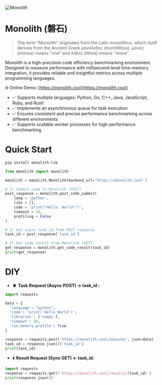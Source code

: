 ![Monolith](https://github.com/user-attachments/assets/98aa471d-462f-4395-9510-5e55ef7a4dae)

# Monolith (磐石)
> The term "Monolith" originates from the Latin monolithus, which itself derives from the Ancient Greek μονόλιθος (monólithos).
> μόνος (mónos) means "one" and λίθος (líthos) means "stone".

Monolith is a high-precision code efficiency benchmarking environment. Designed to measure performance with millisecond-level time-memory integration, it provides reliable and insightful metrics across multiple programming languages.

🌐 Online Demo: [https://monolith.cool](https://monolith.cool)

- ✅ Supports multiple languages: Python, Go, C++, Java, JavaScript, Ruby, and Rust! 
- ✅ Implements an asynchronous queue for task execution
- ✅ Ensures consistent and precise performance benchmarking across different environments
- ✅ Supports scalable worker processes for high-performance benchmarking

# Quick Start


```bash
pip install monolith-lib
```

```python
from monolith import monolith

monolith = monolith.Monolith(backend_url='https://monolith.cool')

# 1) Submit code to Monolith (POST)
post_response = monolith.post_code_submit(
    lang = 'python',
    libs = [],
    code = 'print("Hello, World!")',
    timeout = 10,
    profiling = False
)

# 2) Get async task_id from POST response
task_id = post_response['task_id']

# 3) Get code result from Monolith (GET)
get_response = monolith.get_code_result(task_id)
print(get_response)
```

# DIY
- ⬆️ **Task Request (Async POST) -> task_id :**
```python
import requests

data = {
  'language': "python",
  'code': "print('Hello World')",
  'libraries': ['numpy'],
  'timeout': 30,
  'run_memory_profile': True
}

response = requests.post('https://monolith.cool/execute', json=data)
task_id = response.json()['task_id']
print(task_id)
```

- ⬇️ **Result Request (Sync GET) <- task_id:**
```python
import requests
response = requests.get(f'https://monolith.cool/results/{task_id}')
print(response.json())
```
